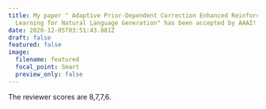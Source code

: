 ```yaml
---
title: My paper " Adaptive Prior-Dependent Correction Enhanced Reinforcement
  Learning for Natural Language Generation" has been accepted by AAAI!
date: 2020-12-05T03:51:43.881Z
draft: false
featured: false
image:
  filename: featured
  focal_point: Smart
  preview_only: false
---
```

The reviewer scores are 8,7,7,6.